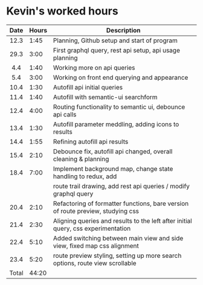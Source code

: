 # Kevin's worked hours

| Date  | Hours | Description                                                                       |
| :---: | ----- | --------------------------------------------------------------------------------- |
| 12.3  | 1:45  | Planning, Github setup and start of program                                       |
| 29.3  | 3:00  | First graphql query, rest api setup, api usage planning                           |
|  4.4  | 1:40  | Working more on api queries                                                       |
|  5.4  | 3:00  | Working on front end querying and appearance                                      |
| 10.4  | 1:30  | Autofill api initial queries                                                      |
| 11.4  | 1:40  | Autofill with semantic-ui searchform                                              |
| 12.4  | 4:00  | Routing functionality to semantic ui, debounce api calls                          |
| 13.4  | 1:30  | Autofill parameter meddling, adding icons to results                              |
| 14.4  | 1:55  | Refining autofill api results                                                     |
| 15.4  | 2:10  | Debounce fix, autofill api changed, overall cleaning & planning                   |
| 18.4  | 7:00  | Implement background map, change state handling to redux, add                     |
|       |       | route trail drawing, add rest api queries / modify graphql query                  |
| 20.4  | 2:10  | Refactoring of formatter functions, bare version of route preview, studying css   |
| 21.4  | 2:30  | Aligning queries and results to the left after initial query, css experimentation |
| 22.4  | 5:10  | Added switching between main view and side view, fixed map css alignment          |
| 23.4  | 5:20  | route preview styling, setting up more search options, route view scrollable      |
| Total | 44:20 |                                                                                   |
